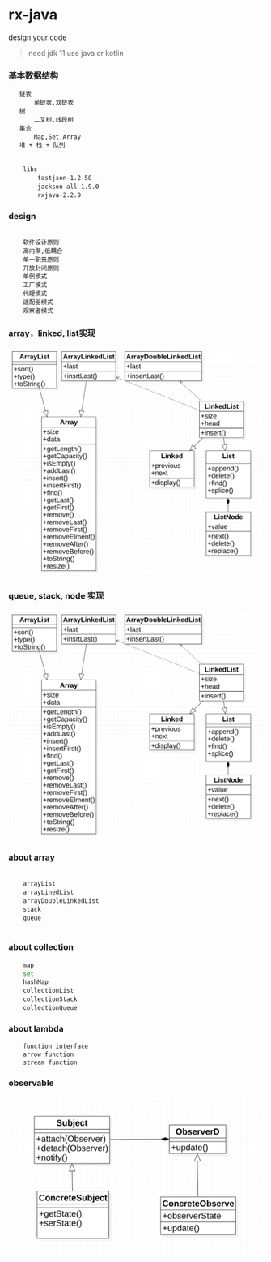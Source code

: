 # rx-java

design your code
    
> need jdk 11
> use java or kotlin

### 基本数据结构

```bash
   链表
       单链表,双链表
   树
       二叉树,线段树
   集合
       Map,Set,Array
   堆 + 栈 + 队列
```


```bash

    libs
        fastjson-1.2.58
        jackson-all-1.9.0
        rxjava-2.2.9
```

### design

```bash

    软件设计原则
    高内聚,低耦合
    单一职责原则
    开放封闭原则
    单例模式
    工厂模式
    代理模式
    适配器模式
    观察者模式

```

### array，linked, list实现

[![array-linked-list](https://github.com/guobin211/rx-java/blob/master/design/array.png)](https://github.com/guobin211/rx-java)

### queue, stack, node 实现
[![queue-stack](https://github.com/guobin211/rx-java/blob/master/design/queue.png)](https://github.com/guobin211/rx-java)


### about array
    
```bash

    arrayList
    arrayLinedList
    arrayDoubleLinkedList
    stack
    queue
    
```
    
### about collection

```bash
    map
    set
    hashMap
    collectionList
    collectionStack
    collectionQueue

```

### about lambda

```
    function interface
    arrow function
    stream function

```

### observable

[![observable](https://github.com/guobin211/rx-java/blob/master/design/observer.png)](https://github.com/guobin211/rx-java)

